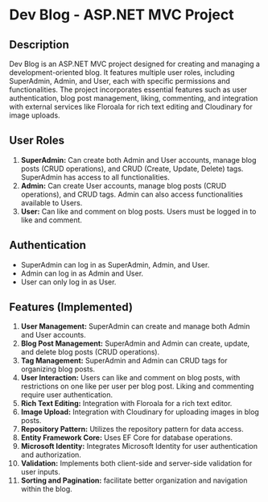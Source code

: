 # Dev Blog - ASP.NET MVC Project

## Description
Dev Blog is an ASP.NET MVC project designed for creating and managing a development-oriented blog. It features multiple user roles, including SuperAdmin, Admin, and User, each with specific permissions and functionalities. The project incorporates essential features such as user authentication, blog post management, liking, commenting, and integration with external services like Floroala for rich text editing and Cloudinary for image uploads.

## User Roles
1. **SuperAdmin:** Can create both Admin and User accounts, manage blog posts (CRUD operations), and CRUD (Create, Update, Delete) tags. SuperAdmin has access to all functionalities.
2. **Admin:** Can create User accounts, manage blog posts (CRUD operations), and CRUD tags. Admin can also access functionalities available to Users.
3. **User:** Can like and comment on blog posts. Users must be logged in to like and comment.

## Authentication
- SuperAdmin can log in as SuperAdmin, Admin, and User.
- Admin can log in as Admin and User.
- User can only log in as User.

## Features (Implemented)
1. **User Management:** SuperAdmin can create and manage both Admin and User accounts.
2. **Blog Post Management:** SuperAdmin and Admin can create, update, and delete blog posts (CRUD operations).
3. **Tag Management:** SuperAdmin and Admin can CRUD tags for organizing blog posts.
4. **User Interaction:** Users can like and comment on blog posts, with restrictions on one like per user per blog post. Liking and commenting require user authentication.
5. **Rich Text Editing:** Integration with Floroala for a rich text editor.
6. **Image Upload:** Integration with Cloudinary for uploading images in blog posts.
7. **Repository Pattern:** Utilizes the repository pattern for data access.
8. **Entity Framework Core:** Uses EF Core for database operations.
9. **Microsoft Identity:** Integrates Microsoft Identity for user authentication and authorization.
10. **Validation:** Implements both client-side and server-side validation for user inputs.
11. **Sorting and Pagination:**   facilitate better organization and navigation within the blog.
